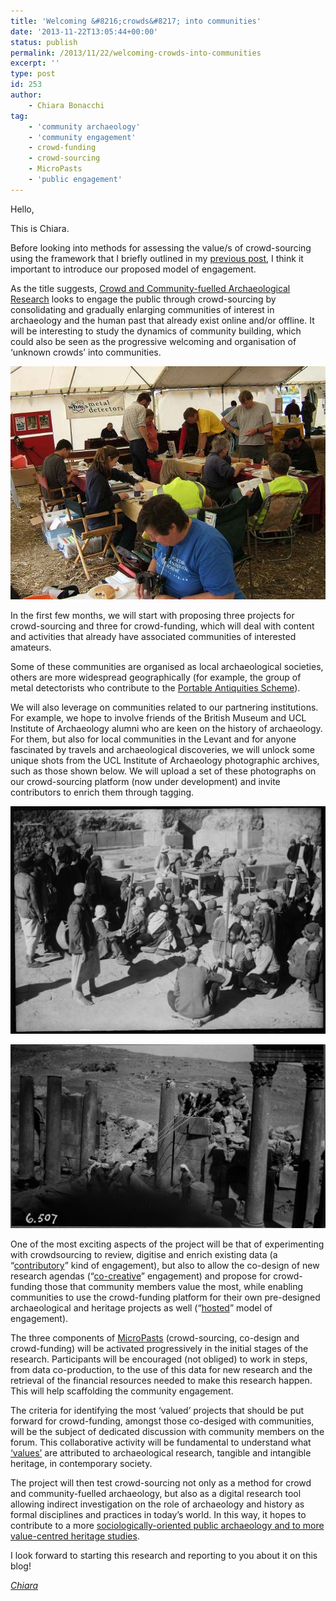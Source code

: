 ```yaml
---
title: 'Welcoming &#8216;crowds&#8217; into communities'
date: '2013-11-22T13:05:44+00:00'
status: publish
permalink: /2013/11/22/welcoming-crowds-into-communities
excerpt: ''
type: post
id: 253
author:
    - Chiara Bonacchi
tag:
    - 'community archaeology'
    - 'community engagement'
    - crowd-funding
    - crowd-sourcing
    - MicroPasts
    - 'public engagement'
---
```

Hello,

This is Chiara. 

Before looking into methods for assessing the value/s of crowd-sourcing using the framework that I briefly outlined in my [previous post](https://blog.micropasts.org/2013/11/14/communities-engagement-experiences-and-value/ "previous post"), I think it important to introduce our proposed model of engagement.

As the title suggests, [Crowd and Community-fuelled Archaeological Research](https://blog.micropasts.org/about-the-project/ "Crowd and Community-fuelled Archaeological Research") looks to engage the public through crowd-sourcing by consolidating and gradually enlarging communities of interest in archaeology and the human past that already exist online and/or offline. It will be interesting to study the dynamics of community building, which could also be seen as the progressive welcoming and organisation of ‘unknown crowds’ into communities.

![FLOs recording finds at the King Alfred the Great rally by portableantiquities](../../../../uploads/2013/11/flos.jpg)

In the first few months, we will start with proposing three projects for crowd-sourcing and three for crowd-funding, which will deal with content and activities that already have associated communities of interested amateurs.

Some of these communities are organised as local archaeological societies, others are more widespread geographically (for example, the group of metal detectorists who contribute to the [Portable Antiquities Scheme](http://finds.org.uk "Portable Antiquities Scheme")).

We will also leverage on communities related to our partnering institutions. For example, we hope to involve friends of the British Museum and UCL Institute of Archaeology alumni who are keen on the history of archaeology. For them, but also for local communities in the Levant and for anyone fascinated by travels and archaeological discoveries, we will unlock some unique shots from the UCL Institute of Archaeology photographic archives, such as those shown below. We will upload a set of these photographs on our crowd-sourcing platform (now under development) and invite contributors to enrich them through tagging.

![Excavations at Atchana, UCL Institute of Achaeology Collections](../../../../uploads/2013/11/WP_4_8_003.jpg)

![Jerash, South theatre during excavations. UCL Institute of Archaeology Collections](../../../../uploads/2013/11/P2008-612.jpg)

One of the most exciting aspects of the project will be that of experimenting with crowdsourcing to review, digitise and enrich existing data (a “[contributory](http://www.participatorymuseum.org/chapter5/ "contributory")” kind of engagement), but also to allow the co-design of new research agendas (“[co-creative](http://www.participatorymuseum.org/chapter5/ "co-creative")” engagement) and propose for crowd-funding those that community members value the most, while enabling communities to use the crowd-funding platform for their own pre-designed archaeological and heritage projects as well (“[hosted](http://www.participatorymuseum.org/chapter5/ "hosted")” model of engagement).

The three components of [MicroPasts](http://micropasts.org "MicroPasts") (crowd-sourcing, co-design and crowd-funding) will be activated progressively in the initial stages of the research. Participants will be encouraged (not obliged) to work in steps, from data co-production, to the use of this data for new research and the retrieval of the financial resources needed to make this research happen. This will help scaffolding the community engagement.

The criteria for identifying the most ‘valued’ projects that should be put forward for crowd-funding, amongst those co-desiged with communities, will be the subject of dedicated discussion with community members on the forum. This collaborative activity will be fundamental to understand what [‘values’](https://blog.micropasts.org/2013/11/14/communities-engagement-experiences-and-value/) are attributed to archaeological research, tangible and intangible heritage, in contemporary society.

The project will then test crowd-sourcing not only as a method for crowd and community-fuelled archaeology, but also as a digital research tool allowing indirect investigation on the role of archaeology and history as formal disciplines and practices in today’s world. In this way, it hopes to contribute to a more [sociologically-oriented public archaeology and to more value-centred heritage studies](https://blog.micropasts.org/2013/11/05/what-is-the-value-of-crowd-sourcing-archaeology/ "sociologically-oriented public archaeology and to more value-centred heritage studies").

I look forward to starting this research and reporting to you about it on this blog!

*[Chiara](http://www.ucl.ac.uk/archaeology/people/staff/bonacchi "Chiara")*